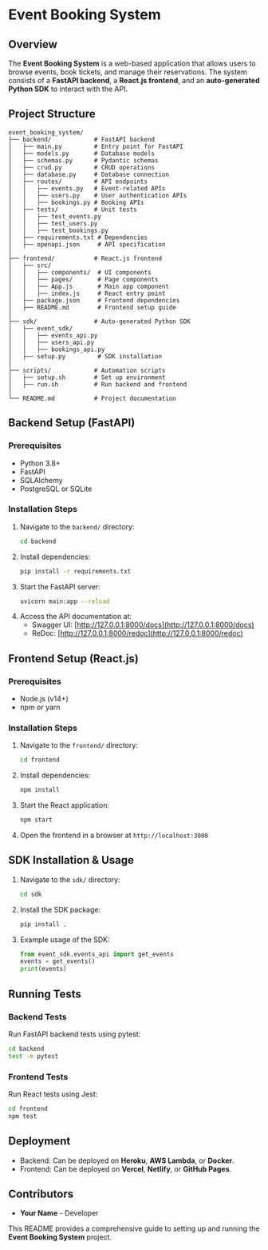# Event Booking System

## Overview
The **Event Booking System** is a web-based application that allows users to browse events, book tickets, and manage their reservations. The system consists of a **FastAPI backend**, a **React.js frontend**, and an **auto-generated Python SDK** to interact with the API.

## Project Structure
```
event_booking_system/
├── backend/            # FastAPI backend
│   ├── main.py         # Entry point for FastAPI
│   ├── models.py       # Database models
│   ├── schemas.py      # Pydantic schemas
│   ├── crud.py         # CRUD operations
│   ├── database.py     # Database connection
│   ├── routes/         # API endpoints
│   │   ├── events.py   # Event-related APIs
│   │   ├── users.py    # User authentication APIs
│   │   ├── bookings.py # Booking APIs
│   ├── tests/          # Unit tests
│   │   ├── test_events.py
│   │   ├── test_users.py
│   │   ├── test_bookings.py
│   ├── requirements.txt # Dependencies
│   ├── openapi.json     # API specification
│
├── frontend/           # React.js frontend
│   ├── src/
│   │   ├── components/  # UI components
│   │   ├── pages/       # Page components
│   │   ├── App.js       # Main app component
│   │   ├── index.js     # React entry point
│   ├── package.json     # Frontend dependencies
│   ├── README.md        # Frontend setup guide
│
├── sdk/                # Auto-generated Python SDK
│   ├── event_sdk/
│   │   ├── events_api.py
│   │   ├── users_api.py
│   │   ├── bookings_api.py
│   ├── setup.py         # SDK installation
│
├── scripts/            # Automation scripts
│   ├── setup.sh        # Set up environment
│   ├── run.sh          # Run backend and frontend
│
└── README.md           # Project documentation
```

## Backend Setup (FastAPI)
### Prerequisites
- Python 3.8+
- FastAPI
- SQLAlchemy
- PostgreSQL or SQLite

### Installation Steps
1. Navigate to the `backend/` directory:
   ```sh
   cd backend
   ```
2. Install dependencies:
   ```sh
   pip install -r requirements.txt
   ```
3. Start the FastAPI server:
   ```sh
   uvicorn main:app --reload
   ```
4. Access the API documentation at:
   - Swagger UI: [http://127.0.0.1:8000/docs](http://127.0.0.1:8000/docs)
   - ReDoc: [http://127.0.0.1:8000/redoc](http://127.0.0.1:8000/redoc)

## Frontend Setup (React.js)
### Prerequisites
- Node.js (v14+)
- npm or yarn

### Installation Steps
1. Navigate to the `frontend/` directory:
   ```sh
   cd frontend
   ```
2. Install dependencies:
   ```sh
   npm install
   ```
3. Start the React application:
   ```sh
   npm start
   ```
4. Open the frontend in a browser at `http://localhost:3000`

## SDK Installation & Usage
1. Navigate to the `sdk/` directory:
   ```sh
   cd sdk
   ```
2. Install the SDK package:
   ```sh
   pip install .
   ```
3. Example usage of the SDK:
   ```python
   from event_sdk.events_api import get_events
   events = get_events()
   print(events)
   ```

## Running Tests
### Backend Tests
Run FastAPI backend tests using pytest:
```sh
cd backend
test -m pytest
```
### Frontend Tests
Run React tests using Jest:
```sh
cd frontend
npm test
```

## Deployment
- Backend: Can be deployed on **Heroku**, **AWS Lambda**, or **Docker**.
- Frontend: Can be deployed on **Vercel**, **Netlify**, or **GitHub Pages**.

## Contributors
- **Your Name** - Developer


This README provides a comprehensive guide to setting up and running the **Event Booking System** project.

